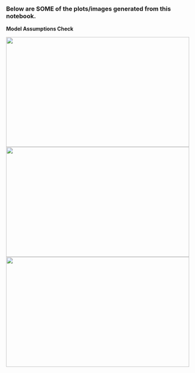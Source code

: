 ### Below are SOME of the plots/images generated from this notebook.

**Model Assumptions Check**

<img src="https://user-images.githubusercontent.com/79668025/153950412-46484407-6077-46d3-a2d4-c158f678f184.png" width="500" height="300">
<img src="https://user-images.githubusercontent.com/79668025/153950415-a3c6b836-3d6d-41d0-a363-b9f60c975501.png" width="500" height="300">
<img src="https://user-images.githubusercontent.com/79668025/153950418-d57d35ca-3530-4b94-89dd-cd8db29b6fde.png" width="500" height="300">
